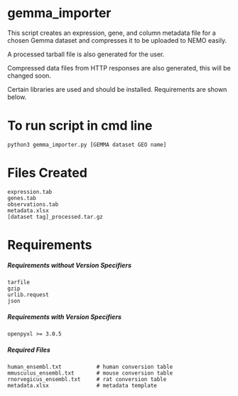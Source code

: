 # gemma_importer

This script creates an expression, gene, and column metadata file for a chosen Gemma dataset and compresses it to be uploaded to NEMO easily.

A processed tarball file is also generated for the user.

Compressed data files from HTTP responses are also generated, this will be changed soon.

Certain libraries are used and should be installed. Requirements are shown below.

# To run script in cmd line

```python3 gemma_importer.py [GEMMA dataset GEO name]```

# Files Created
```
expression.tab
genes.tab
observations.tab
metadata.xlsx
[dataset tag]_processed.tar.gz
```
# Requirements

##### Requirements without Version Specifiers
```
tarfile
gzip
urlib.request
json
```

##### Requirements with Version Specifiers
```
openpyxl >= 3.0.5
```

##### Required Files
```
human_ensembl.txt           # human conversion table
mmusculus_ensembl.txt       # mouse conversion table
rnorvegicus_ensembl.txt     # rat conversion table
metadata.xlsx               # metadata template
```
